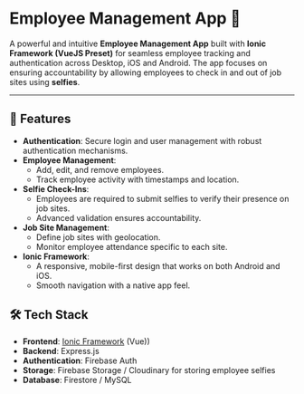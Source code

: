 # Employee Management App 📱

A powerful and intuitive **Employee Management App** built with **Ionic Framework (VueJS Preset)** for seamless employee tracking and authentication across Desktop, iOS and Android. The app focuses on ensuring accountability by allowing employees to check in and out of job sites using **selfies**.

---

## 🚀 Features

- **Authentication**: Secure login and user management with robust authentication mechanisms.
- **Employee Management**:
  - Add, edit, and remove employees.
  - Track employee activity with timestamps and location.
- **Selfie Check-Ins**:
  - Employees are required to submit selfies to verify their presence on job sites.
  - Advanced validation ensures accountability.
- **Job Site Management**:
  - Define job sites with geolocation.
  - Monitor employee attendance specific to each site.
- **Ionic Framework**:
  - A responsive, mobile-first design that works on both Android and iOS.
  - Smooth navigation with a native app feel.



## 🛠️ Tech Stack

- **Frontend**: [Ionic Framework](https://ionicframework.com/) (Vue))
- **Backend**: Express.js 
- **Authentication**: Firebase Auth 
- **Storage**: Firebase Storage / Cloudinary for storing employee selfies
- **Database**: Firestore / MySQL 
